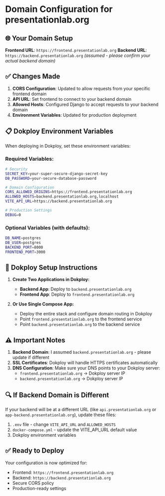 # Domain Configuration for presentationlab.org

## 🌐 Your Domain Setup

**Frontend URL**: `https://frontend.presentationlab.org`
**Backend URL**: `https://backend.presentationlab.org` *(assumed - please confirm your actual backend domain)*

## ✅ Changes Made

1. **CORS Configuration**: Updated to allow requests from your specific frontend domain
2. **API URL**: Set frontend to connect to your backend domain
3. **Allowed Hosts**: Configured Django to accept requests to your backend domain
4. **Environment Variables**: Updated for production deployment

## 📋 Dokploy Environment Variables

When deploying in Dokploy, set these environment variables:

### Required Variables:
```bash
# Security
SECRET_KEY=your-super-secure-django-secret-key
DB_PASSWORD=your-secure-database-password

# Domain Configuration
CORS_ALLOWED_ORIGINS=https://frontend.presentationlab.org
ALLOWED_HOSTS=backend.presentationlab.org,localhost
VITE_API_URL=https://backend.presentationlab.org

# Production Settings
DEBUG=0
```

### Optional Variables (with defaults):
```bash
DB_NAME=postgres
DB_USER=postgres
BACKEND_PORT=8000
FRONTEND_PORT=3000
```

## 🔧 Dokploy Setup Instructions

1. **Create Two Applications in Dokploy:**
   - **Backend App**: Deploy to `backend.presentationlab.org`
   - **Frontend App**: Deploy to `frontend.presentationlab.org`

2. **Or Use Single Compose App:**
   - Deploy the entire stack and configure domain routing in Dokploy
   - Point `frontend.presentationlab.org` to the frontend service
   - Point `backend.presentationlab.org` to the backend service

## ⚠️ Important Notes

1. **Backend Domain**: I assumed `backend.presentationlab.org` - please update if different
2. **SSL Certificates**: Dokploy will handle HTTPS certificates automatically
3. **DNS Configuration**: Make sure your DNS points to your Dokploy server:
   - `frontend.presentationlab.org` → Dokploy server IP
   - `backend.presentationlab.org` → Dokploy server IP

## 🔍 If Backend Domain is Different

If your backend will be at a different URL (like `api.presentationlab.org` or `app-backend.presentationlab.org`), update these files:

1. `.env` file - change `VITE_API_URL` and `ALLOWED_HOSTS`
2. `docker-compose.yml` - update the VITE_API_URL default value
3. Dokploy environment variables

## ✅ Ready to Deploy

Your configuration is now optimized for:
- Frontend: `https://frontend.presentationlab.org`
- Backend: `https://backend.presentationlab.org`
- Secure CORS policy
- Production-ready settings